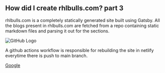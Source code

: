 <!-- # Markdown File Cheat Sheet
# Heading 1
## Heading 2
### Heading 3
## Paragraphs
This is a paragraph.
This is another paragraph.
## Lists
- Item 1
- Item 2
- Item 3
1. Item 1
2. Item 2
3. Item 3
## Links
[Google](https://www.google.com)
## Images
![GitHub Logo](https://github.githubassets.com/images/modules/logos_page/GitHub-Mark.png)
## Code Blocks -->

## How did I create rhlbulls.com? part 3

rhlbulls.com is a completely statically generated site built using Gatsby. All the blogs present in rhlbulls.com are fetched from a repo containing static markdown files and parsing it out for the sections.

![GitHub Logo](https://github.githubassets.com/images/modules/logos_page/GitHub-Mark.png)

A github actions workflow is responsible for rebuilding the site in netlify everytime there is push to main branch.

[Google](https://www.google.com)
